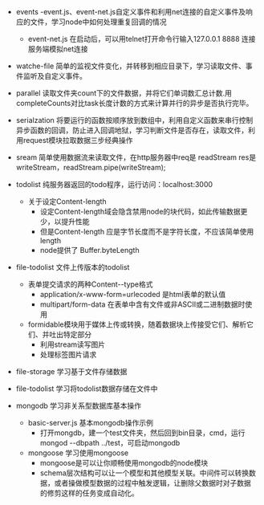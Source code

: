 - events 
	-event.js、event-net.js自定义事件和利用net连接的自定义事件及响应的文件，学习node中如何处理重复回调的情况
	- event-net.js 在启动后，可以用telnet打开命令行输入127.0.0.1 8888 连接服务端模拟net连接

- watche-file 简单的监视文件变化，并转移到相应目录下，学习读取文件、事件监听及自定义事件。

- parallel 读取文件夹count下的文件数据，并将它们单词数汇总计数.用completeCounts对比task长度计数的方式来计算并行的异步是否执行完毕。

- serialzation 将要运行的函数按顺序放到数组中，利用自定义函数来串行控制异步函数的回调，防止进入回调地狱，学习判断文件是否存在，读取文件，利用request模块拉取数据三步经典操作

- sream 简单使用数据流来读取文件，在http服务器中req是 readStream res是writeStream，readStream.pipe(writeStream);

- todolist 纯服务器返回的todo程序，运行访问：localhost:3000
	- 关于设定Content-length
		- 设定Content-length域会隐含禁用node的块代码，如此传输数据更少，以提升性能
		- 但是Content-length 应是字节长度而不是字符长度，不应该简单使用length
	    - node提供了 Buffer.byteLength
	

- file-todolist 文件上传版本的todolist
	- 表单提交请求的两种Content--type格式
		- application/x-www-form=urlecoded 是html表单的默认值
		- multipart/form-data 在表单中含有文件或非ASCⅡ或二进制数据时使用
	- formidable模块用于媒体上传或转换，随着数据块上传接受它们、解析它们、并吐出特定部分
		- 利用stream读写图片
		- 处理<img>标签图片请求	
- file-storage 学习基于文件存储数据

- file-todolist 学习将todolist数据存储在文件中

- mongodb 学习非关系型数据库基本操作
	- basic-server.js 基本mongodb操作示例
		- 打开mongdb，建一个test文件夹，然后回到bin目录，cmd，运行mongod --dbpath ../test，可启动mongodb
	- mongoose 学习使用mongoose
		- mongoose是可以让你顺畅使用mongodb的node模块
		- schema层次结构可以让一个模型和其他模型关联。中间件可以转换数据，或者操做模型数据的过程中触发逻辑，让删除父数据时对子数据的修剪这样的任务变成自动化。

	